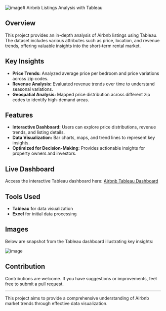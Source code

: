 ![image](https://github.com/user-attachments/assets/3d4acaba-46f0-486f-b642-e63944f810cf)# Airbnb Listings Analysis with Tableau

## Overview

This project provides an in-depth analysis of Airbnb listings using Tableau. The dataset includes various attributes such as price, location, and revenue trends, offering valuable insights into the short-term rental market.

## Key Insights
- **Price Trends:** Analyzed average price per bedroom and price variations across zip codes.
- **Revenue Analysis:** Evaluated revenue trends over time to understand seasonal variations.
- **Geospatial Analysis:** Mapped price distribution across different zip codes to identify high-demand areas.

## Features
- **Interactive Dashboard:** Users can explore price distributions, revenue trends, and listing details.
- **Data Visualization:** Bar charts, maps, and trend lines to represent key insights.
- **Optimized for Decision-Making:** Provides actionable insights for property owners and investors.

## Live Dashboard
Access the interactive Tableau dashboard here: [Airbnb Tableau Dashboard](https://public.tableau.com/views/AirBnbProject_17402343839760/Dashboard1?:language=en-US&:sid=&:redirect=auth&:display_count=n&:origin=viz_share_link)

## Tools Used
- **Tableau** for data visualization
- **Excel** for initial data processing

## Images
Below are snapshot from the Tableau dashboard illustrating key insights:

![image](https://github.com/user-attachments/assets/6c8a0672-0103-4e66-ae27-66c0c0a5015d)



## Contribution
Contributions are welcome. If you have suggestions or improvements, feel free to submit a pull request.

---
This project aims to provide a comprehensive understanding of Airbnb market trends through effective data visualization.

